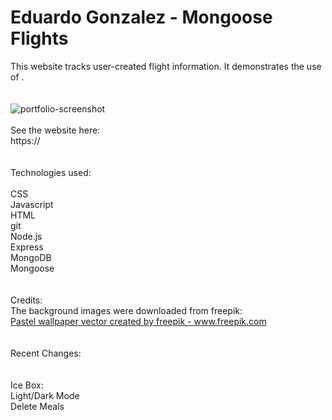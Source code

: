 # Eduardo Gonzalez - Mongoose Flights <br/>
This website tracks user-created flight information. It demonstrates the use of .<br/>
<br/>
<br/>
![portfolio-screenshot](https://xxxxx.png)
<br/>
<br/>
See the website here:<br/>
https://<br/>
<br/>
<br/>
Technologies used:<br/>
<br/>
CSS<br/>
Javascript<br/>
HTML<br/>
git<br/>
Node.js<br/>
Express<br/>
MongoDB<br/>
Mongoose<br/>
<br/>
<br/>
Credits:<br/>
The background images were downloaded from freepik:<br/>
<a href='https://www.freepik.com/vectors/pastel-wallpaper'>Pastel wallpaper vector created by freepik - www.freepik.com</a><br/>
<br/>
<br/>
Recent Changes:<br/>
<br/>
<br/>
Ice Box:<br/>
Light/Dark Mode<br/>
Delete Meals<br/>
<br/>
<br/>
<br/>